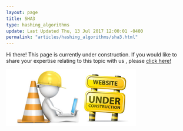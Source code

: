 ```yaml
---
layout: page
title: SHA3
type: hashing_algorithms
update: Last Updated Thu, 13 Jul 2017 12:00:01 -0400
permalink: "articles/hashing_algorithms/sha3.html"
---
```

Hi there! This page is currently under construction. If you would like to share your expertise relating to this topic with us , please <a href="/CONTRIBUTING-template.md">click here!</a>

<img src="/static_files/common/under_construction.jpg" style="width:70%;height:70%;" alt="under construction image">
